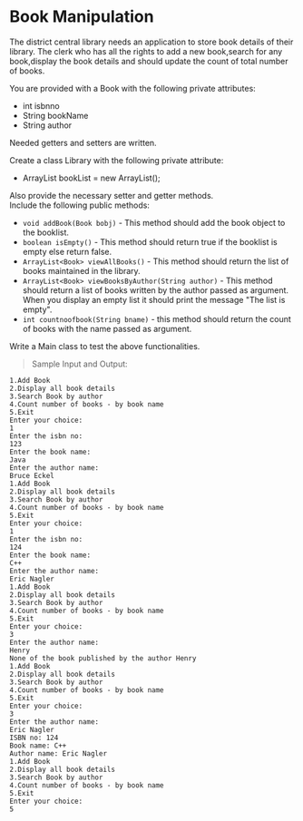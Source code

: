 # Book Manipulation

The district central library needs an application to store book details of their library. The clerk who has all the rights to add a new book,search for any book,display the book details and should update the count of total number of books.

You are provided with a  Book with the following private attributes:

- int isbnno
- String bookName
- String author

Needed getters and setters are written.

Create a class Library with the following private attribute:

- ArrayList<Book> bookList = new  ArrayList<Book>();

Also provide the necessary setter and getter methods.  
Include the following public methods:

- `void addBook(Book bobj)` - This method should add the book object to the booklist.
- `boolean isEmpty()` -  This method should return true if the booklist is empty else return false.
- `ArrayList<Book> viewAllBooks()` - This method should return the list of books maintained in the library.
- `ArrayList<Book> viewBooksByAuthor(String author)` -  This method should return a list of books written by the author passed as argument. When you display an empty list it should print the message "The list is empty".
- `int countnoofbook(String bname)` -  this method should return the count of books with the name passed as argument.

Write a Main class to test the above functionalities.

> Sample Input and Output:

    1.Add Book
    2.Display all book details
    3.Search Book by author 
    4.Count number of books - by book name
    5.Exit
    Enter your choice:
    1
    Enter the isbn no:
    123
    Enter the book name:
    Java
    Enter the author name:
    Bruce Eckel
    1.Add Book
    2.Display all book details
    3.Search Book by author 
    4.Count number of books - by book name
    5.Exit
    Enter your choice:
    1
    Enter the isbn no:
    124
    Enter the book name:
    C++
    Enter the author name:
    Eric Nagler
    1.Add Book
    2.Display all book details
    3.Search Book by author 
    4.Count number of books - by book name
    5.Exit
    Enter your choice:
    3
    Enter the author name:
    Henry
    None of the book published by the author Henry
    1.Add Book
    2.Display all book details
    3.Search Book by author 
    4.Count number of books - by book name
    5.Exit
    Enter your choice:
    3
    Enter the author name:
    Eric Nagler
    ISBN no: 124
    Book name: C++
    Author name: Eric Nagler
    1.Add Book
    2.Display all book details
    3.Search Book by author 
    4.Count number of books - by book name
    5.Exit
    Enter your choice:
    5